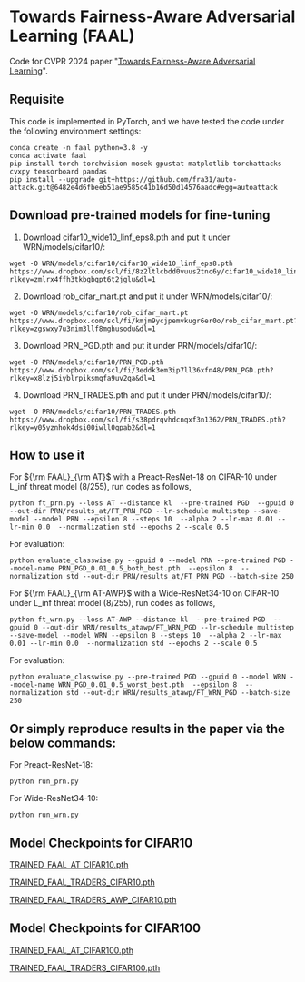 # Towards Fairness-Aware Adversarial Learning (FAAL)

Code for CVPR 2024 paper "[Towards Fairness-Aware Adversarial Learning](https://openaccess.thecvf.com/content/CVPR2024/papers/Zhang_Towards_Fairness-Aware_Adversarial_Learning_CVPR_2024_paper.pdf)".


## Requisite

This code is implemented in PyTorch, and we have tested the code under the following environment settings:
```
conda create -n faal python=3.8 -y
conda activate faal
pip install torch torchvision mosek gpustat matplotlib torchattacks cvxpy tensorboard pandas
pip install --upgrade git+https://github.com/fra31/auto-attack.git@6482e4d6fbeeb51ae9585c41b16d50d14576aadc#egg=autoattack
```

## Download pre-trained models for fine-tuning

1. Download cifar10_wide10_linf_eps8.pth and put it under WRN/models/cifar10/: 
```
wget -O WRN/models/cifar10/cifar10_wide10_linf_eps8.pth https://www.dropbox.com/scl/fi/8z2ltlcbdd0vuus2tnc6y/cifar10_wide10_linf_eps8.pth?rlkey=zmlrx4ffh3tkbgbqpt6t2jglu&dl=1
```
2. Download rob_cifar_mart.pt and put it under WRN/models/cifar10/:
```
wget -O WRN/models/cifar10/rob_cifar_mart.pt https://www.dropbox.com/scl/fi/kmjm9ycjpemvkugr6er0o/rob_cifar_mart.pt?rlkey=zgswxy7u3nim3llf8mghusodu&dl=1
```
3. Download PRN_PGD.pth and put it under PRN/models/cifar10/:
```
wget -O PRN/models/cifar10/PRN_PGD.pth https://www.dropbox.com/scl/fi/3eddk3em3ip7ll36xfn48/PRN_PGD.pth?rlkey=x8lzj5iyblrpiksmqfa9uv2qa&dl=1
```
4. Download PRN_TRADES.pth and put it under PRN/models/cifar10/:
```
wget -O PRN/models/cifar10/PRN_TRADES.pth https://www.dropbox.com/scl/fi/s38pdrqvhdcnqxf3n1362/PRN_TRADES.pth?rlkey=y05yznhok4dsi00iwll0qpab2&dl=1
```




## How to use it

For ${\rm FAAL}_{\rm AT}$ with a Preact-ResNet-18 on CIFAR-10 under L_inf threat model (8/255), run codes as follows, 
```
python ft_prn.py --loss AT --distance kl  --pre-trained PGD  --gpuid 0 --out-dir PRN/results_at/FT_PRN_PGD --lr-schedule multistep --save-model --model PRN --epsilon 8 --steps 10  --alpha 2 --lr-max 0.01 --lr-min 0.0  --normalization std --epochs 2 --scale 0.5
```

For evaluation:
```
python evaluate_classwise.py --gpuid 0 --model PRN --pre-trained PGD --model-name PRN_PGD_0.01_0.5_both_best.pth  --epsilon 8  --normalization std --out-dir PRN/results_at/FT_PRN_PGD --batch-size 250
```


For ${\rm FAAL}_{\rm AT-AWP}$ with a Wide-ResNet34-10 on CIFAR-10 under L_inf threat model (8/255), run codes as follows, 
```
python ft_wrn.py --loss AT-AWP --distance kl  --pre-trained PGD  --gpuid 0 --out-dir WRN/results_atawp/FT_WRN_PGD --lr-schedule multistep --save-model --model WRN --epsilon 8 --steps 10  --alpha 2 --lr-max 0.01 --lr-min 0.0  --normalization std --epochs 2 --scale 0.5
```

For evaluation:
```
python evaluate_classwise.py --pre-trained PGD --gpuid 0 --model WRN --model-name WRN_PGD_0.01_0.5_worst_best.pth  --epsilon 8  --normalization std --out-dir WRN/results_atawp/FT_WRN_PGD --batch-size 250
```


## Or simply reproduce results in the paper via the below commands:
For Preact-ResNet-18:
```
python run_prn.py
```

For Wide-ResNet34-10:
```
python run_wrn.py
```

## Model Checkpoints for CIFAR10 

[TRAINED_FAAL_AT_CIFAR10.pth](https://www.dropbox.com/scl/fi/smx0gvb1goe1upi28svl0/TRAINED_FAAL_AT_CIFAR10.pth?rlkey=151swazoypbrtviyatqdsv3ba&st=ryjfvlqk&dl=1)

[TRAINED_FAAL_TRADERS_CIFAR10.pth](https://www.dropbox.com/scl/fi/h6176jjna5pw0sqouxxm7/TRAINED_FAAL_TRADERS_CIFAR10.pth?rlkey=w681sahq36gmhv8udg52bi81o&st=6mxqr1g6&dl=1)

[TRAINED_FAAL_TRADERS_AWP_CIFAR10.pth](https://www.dropbox.com/scl/fi/9vnsdzsv6jw39z09vzx75/TRAINED_FAAL_TRADERS_AWP_CIFAR10.pth?rlkey=ox3fsugzv35k3i23xfmrrvlwg&st=vzknvo2p&dl=1)

## Model Checkpoints for CIFAR100 
[TRAINED_FAAL_AT_CIFAR100.pth](https://www.dropbox.com/scl/fi/jhl34p17h0p4h026m4m5h/TRAINED_FAAL_AT_CIFAR100.pth?rlkey=v86n50mvkm5423o9c1qal8r0v&st=tlf8f4q2&dl=1)

[TRAINED_FAAL_TRADERS_CIFAR100.pth](https://www.dropbox.com/scl/fi/ziftxk6ad4fy0fr059r25/TRAINED_FAAL_TRADERS_CIFAR100.pth?rlkey=0t4biut1gyzctvjatp4gxddek&st=01dk5cvh&dl=1)



